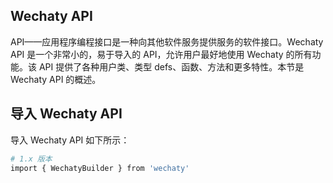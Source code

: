 ## Wechaty API

API——应用程序编程接口是一种向其他软件服务提供服务的软件接口。Wechaty API 是一个非常小的，易于导入的 API，允许用户最好地使用 Wechaty 的所有功能。该 API 提供了各种用户类、类型 defs、函数、方法和更多特性。本节是 Wechaty API 的概述。

## 导入 Wechaty API

导入 Wechaty API 如下所示：

```sh
# 1.x 版本
import { WechatyBuilder } from 'wechaty'
```

